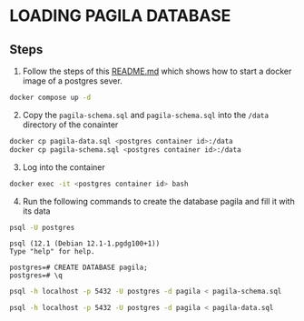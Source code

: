 # LOADING PAGILA DATABASE

## Steps

1. Follow the steps of this [README.md](../../../../SQL/Entregables/docker_PostgreSQL/README.md) which shows how to start a docker image of a postgres sever.

```sh
docker compose up -d
```

2. Copy the ```pagila-schema.sql``` and ```pagila-schema.sql``` into the ```/data``` directory of the conainter

```sh
docker cp pagila-data.sql <postgres container id>:/data
docker cp pagila-schema.sql <postgres container id>:/data
```

3. Log into the container

```sh
docker exec -it <postgres container id> bash
```

4. Run the following commands to create the database pagila and fill it with its data

```sh
psql -U postgres
```

```
psql (12.1 (Debian 12.1-1.pgdg100+1))
Type "help" for help.

postgres=# CREATE DATABASE pagila;
postgres=# \q
```

```sh
psql -h localhost -p 5432 -U postgres -d pagila < pagila-schema.sql
```

```sh
psql -h localhost -p 5432 -U postgres -d pagila < pagila-data.sql
```